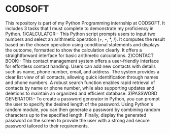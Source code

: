 # CODSOFT
This repository is part of my Python Programming internship at CODSOFT. It includes 3 tasks that I must complete to demonstrate my proficiency in Python.
1)CALCULATOR:- This Python script prompts users to input two numbers and select an arithmetic operation (+, -, *, /). It computes the result based on the chosen operation using conditional statements and displays the outcome, formatted to show the calculation clearly. It offers a straightforward interface for basic arithmetic calculations.
2)CONTACT BOOK:- This contact management system offers a user-friendly interface for effortless contact handling. Users can add new contacts with details such as name, phone number, email, and address. The system provides a clear list view of all contacts, allowing quick identification through names and phone numbers. A robust search function enables rapid retrieval of contacts by name or phone number, while also supporting updates and deletions to maintain an organized and efficient database.
3)PASSWORD GENERATOR:- 
To create a password generator in Python, you can prompt the user to specify the desired length of the password. Using Python's random module, you can then generate a password by combining random characters up to the specified length. Finally, display the generated password on the screen to provide the user with a strong and secure password tailored to their requirements.
